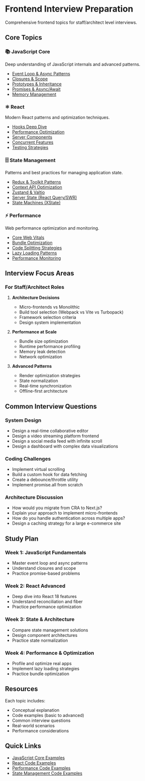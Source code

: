 # Frontend Interview Preparation

Comprehensive frontend topics for staff/architect level interviews.

## Core Topics

### 📚 JavaScript Core
Deep understanding of JavaScript internals and advanced patterns.

- [Event Loop & Async Patterns](./javascript-core/event-loop.md)
- [Closures & Scope](./javascript-core/closures.md)
- [Prototypes & Inheritance](./javascript-core/prototypes.md)
- [Promises & Async/Await](./javascript-core/async-patterns.md)
- [Memory Management](./javascript-core/memory-management.md)

### ⚛️ React
Modern React patterns and optimization techniques.

- [Hooks Deep Dive](./react/hooks-patterns.md)
- [Performance Optimization](./react/performance.md)
- [Server Components](./react/server-components.md)
- [Concurrent Features](./react/concurrent-features.md)
- [Testing Strategies](./react/testing.md)

### 🗄️ State Management
Patterns and best practices for managing application state.

- [Redux & Toolkit Patterns](./state-management/redux-patterns.md)
- [Context API Optimization](./state-management/context-optimization.md)
- [Zustand & Valtio](./state-management/zustand-patterns.md)
- [Server State (React Query/SWR)](./state-management/server-state.md)
- [State Machines (XState)](./state-management/state-machines.md)

### ⚡ Performance
Web performance optimization and monitoring.

- [Core Web Vitals](./performance/web-vitals.md)
- [Bundle Optimization](./performance/bundle-optimization.md)
- [Code Splitting Strategies](./performance/code-splitting.md)
- [Lazy Loading Patterns](./performance/lazy-loading.md)
- [Performance Monitoring](./performance/monitoring.md)

## Interview Focus Areas

### For Staff/Architect Roles

1. **Architecture Decisions**
   - Micro-frontends vs Monolithic
   - Build tool selection (Webpack vs Vite vs Turbopack)
   - Framework selection criteria
   - Design system implementation

2. **Performance at Scale**
   - Bundle size optimization
   - Runtime performance profiling
   - Memory leak detection
   - Network optimization

3. **Advanced Patterns**
   - Render optimization strategies
   - State normalization
   - Real-time synchronization
   - Offline-first architecture

## Common Interview Questions

### System Design
- Design a real-time collaborative editor
- Design a video streaming platform frontend
- Design a social media feed with infinite scroll
- Design a dashboard with complex data visualizations

### Coding Challenges
- Implement virtual scrolling
- Build a custom hook for data fetching
- Create a debounce/throttle utility
- Implement promise.all from scratch

### Architecture Discussion
- How would you migrate from CRA to Next.js?
- Explain your approach to implement micro-frontends
- How do you handle authentication across multiple apps?
- Design a caching strategy for a large e-commerce site

## Study Plan

### Week 1: JavaScript Fundamentals
- Master event loop and async patterns
- Understand closures and scope
- Practice promise-based problems

### Week 2: React Advanced
- Deep dive into React 18 features
- Understand reconciliation and fiber
- Practice performance optimization

### Week 3: State & Architecture
- Compare state management solutions
- Design component architectures
- Practice state normalization

### Week 4: Performance & Optimization
- Profile and optimize real apps
- Implement lazy loading strategies
- Practice bundle optimization

## Resources

Each topic includes:
- Conceptual explanation
- Code examples (basic to advanced)
- Common interview questions
- Real-world scenarios
- Performance considerations

## Quick Links

- [JavaScript Core Examples](./javascript-core/)
- [React Code Examples](./react/)
- [Performance Code Examples](./performance/)
- [State Management Code Examples](./state-management/)